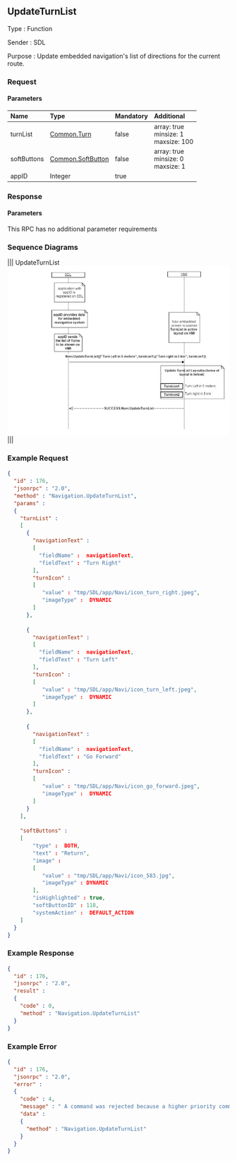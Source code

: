 ## UpdateTurnList

Type
: Function

Sender
: SDL

Purpose
: Update embedded navigation's list of directions for the current route.

### Request

#### Parameters

|Name|Type|Mandatory|Additional|
|:---|:---|:--------|:---------|
|turnList|[Common.Turn](../../common/structs/index.md#turn)|false|array: true<br>minsize: 1<br>maxsize: 100|
|softButtons|[Common.SoftButton](../../common/structs/index.md#softbutton)|false|array: true<br>minsize: 0<br>maxsize: 1|
|appID|Integer|true||

### Response

#### Parameters

This RPC has no additional parameter requirements

### Sequence Diagrams
|||
UpdateTurnList
![UpdateTurnList](./assets/UpdateTurnList.jpg)
|||

### Example Request

```json
{
  "id" : 176,
  "jsonrpc" : "2.0",
  "method" : "Navigation.UpdateTurnList",
  "params" :
  {
    "turnList" :
    [
      {
        "navigationText" :  
        [
          "fieldName" :  navigationText,
          "fieldText" : "Turn Right"
        ],
        "turnIcon" :
        [
           "value" : "tmp/SDL/app/Navi/icon_turn_right.jpeg",
           "imageType" :  DYNAMIC
        ]
      },

      {
        "navigationText" :  
        [
          "fieldName" :  navigationText,
          "fieldText" : "Turn Left"
        ],
        "turnIcon" :
        [
           "value" : "tmp/SDL/app/Navi/icon_turn_left.jpeg",
           "imageType" :  DYNAMIC
        ]
      },

      {
        "navigationText" :  
        [
          "fieldName" :  navigationText,
          "fieldText" : "Go Forward"
        ],
        "turnIcon" :
        [
           "value" : "tmp/SDL/app/Navi/icon_go_forward.jpeg",
           "imageType" :  DYNAMIC
        ]
      }
    ],

    "softButtons" :
    [
        "type" :  BOTH,
        "text" : "Return",
        "image" :
        [
           "value" : "tmp/SDL/app/Navi/icon_583.jpg",
           "imageType" : DYNAMIC
        ],
        "isHighlighted" : true,
        "softButtonID" : 118,
        "systemAction" :  DEFAULT_ACTION
    ]
  }
}
```
### Example Response

```json
{
  "id" : 176,
  "jsonrpc" : "2.0",
  "result" :
  {
    "code" : 0,
    "method" : "Navigation.UpdateTurnList"
  }
}
```

### Example Error

```json
{
  "id" : 176,
  "jsonrpc" : "2.0",
  "error" :
  {
    "code" : 4,
    "message" : " A command was rejected because a higher priority command is requested",
    "data" :
    {
      "method" : "Navigation.UpdateTurnList"
    }
  }
}
```
